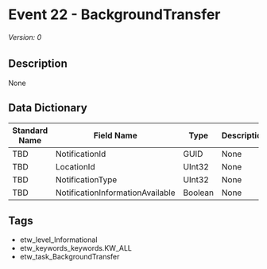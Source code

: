 # Event 22 - BackgroundTransfer
###### Version: 0

## Description
None

## Data Dictionary
|Standard Name|Field Name|Type|Description|Sample Value|
|---|---|---|---|---|
|TBD|NotificationId|GUID|None|`None`|
|TBD|LocationId|UInt32|None|`None`|
|TBD|NotificationType|UInt32|None|`None`|
|TBD|NotificationInformationAvailable|Boolean|None|`None`|

## Tags
* etw_level_Informational
* etw_keywords_keywords.KW_ALL
* etw_task_BackgroundTransfer